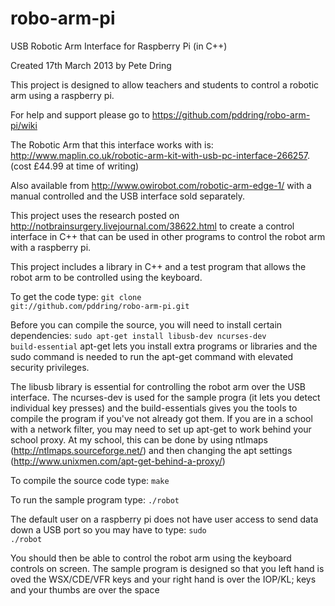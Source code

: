 robo-arm-pi
===========

USB Robotic Arm Interface for Raspberry Pi (in C++)

Created 17th March 2013 by Pete Dring

This project is designed to allow teachers and students to control a robotic arm using a raspberry pi.

For help and support please go to https://github.com/pddring/robo-arm-pi/wiki

The Robotic Arm that this interface works with is: http://www.maplin.co.uk/robotic-arm-kit-with-usb-pc-interface-266257. (cost £44.99 at time of writing)

Also available from http://www.owirobot.com/robotic-arm-edge-1/ with a manual controlled and the USB interface sold separately.

This project uses the research posted on http://notbrainsurgery.livejournal.com/38622.html
to create a control interface in C++ that can be used in other programs to control the robot arm with a raspberry pi.

This project includes a library in C++ and a test program that allows the robot arm to be controlled using the keyboard.

To get the code type:
   <code>git clone git://github.com/pddring/robo-arm-pi.git</code>
   
Before you can compile the source, you will need to install certain dependencies:
   <code>sudo apt-get install libusb-dev ncurses-dev build-essential</code>
apt-get lets you install extra programs or libraries and the sudo command is needed to run the apt-get command with elevated security privileges.

The libusb library is essential for controlling the robot arm over the USB interface. The ncurses-dev is used for the sample progra (it lets you detect individual key presses) and the build-essentials gives you the tools to compile the program if you've not already got them.
If you are in a school with a network filter, you may need to set up apt-get to work behind your school proxy. At my school, this can be done by using ntlmaps (http://ntlmaps.sourceforge.net/) and then changing the apt settings (http://www.unixmen.com/apt-get-behind-a-proxy/)   

To compile the source code type:
   <code>make</code>
   
To run the sample program type:
   <code>./robot</code>
   
The default user on a raspberry pi does not have user access to send data down a USB port so you may have to type:
   <code>sudo ./robot</code>
   
You should then be able to control the robot arm using the keyboard controls on screen.
The sample program is designed so that you left hand is oved the WSX/CDE/VFR keys and your right hand is over the IOP/KL; keys and your thumbs are over the space





